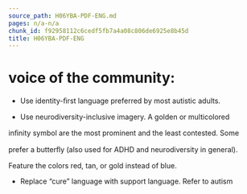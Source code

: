 ```yaml
---
source_path: H06YBA-PDF-ENG.md
pages: n/a-n/a
chunk_id: f92958112c6cedf5fb7a4a08c806de6925e8b45d
title: H06YBA-PDF-ENG
---
```

# voice of the community:

- Use identity-ﬁrst language preferred by most autistic adults.

- Use neurodiversity-inclusive imagery. A golden or multicolored

inﬁnity symbol are the most prominent and the least contested. Some

prefer a butterﬂy (also used for ADHD and neurodiversity in general).

Feature the colors red, tan, or gold instead of blue.

- Replace “cure” language with support language. Refer to autism
